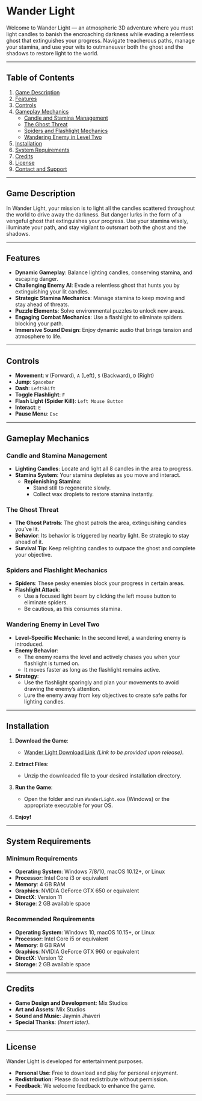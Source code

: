 # Wander Light

Welcome to Wander Light — an atmospheric 3D adventure where you must light candles to banish the encroaching darkness while evading a relentless ghost that extinguishes your progress. Navigate treacherous paths, manage your stamina, and use your wits to outmaneuver both the ghost and the shadows to restore light to the world.

---

## Table of Contents

1. [Game Description](#game-description)  
2. [Features](#features)  
3. [Controls](#controls)  
4. [Gameplay Mechanics](#gameplay-mechanics)  
   - [Candle and Stamina Management](#candle-and-stamina-management)  
   - [The Ghost Threat](#the-ghost-threat)  
   - [Spiders and Flashlight Mechanics](#spiders-and-flashlight-mechanics)  
   - [Wandering Enemy in Level Two](#wandering-enemy-in-level-two)  
5. [Installation](#installation)  
6. [System Requirements](#system-requirements)  
7. [Credits](#credits)  
8. [License](#license)  
9. [Contact and Support](#contact-and-support)  

---

## Game Description

In Wander Light, your mission is to light all the candles scattered throughout the world to drive away the darkness. But danger lurks in the form of a vengeful ghost that extinguishes your progress. Use your stamina wisely, illuminate your path, and stay vigilant to outsmart both the ghost and the shadows.

---

## Features

- **Dynamic Gameplay**: Balance lighting candles, conserving stamina, and escaping danger.  
- **Challenging Enemy AI**: Evade a relentless ghost that hunts you by extinguishing your lit candles.  
- **Strategic Stamina Mechanics**: Manage stamina to keep moving and stay ahead of threats.  
- **Puzzle Elements**: Solve environmental puzzles to unlock new areas.  
- **Engaging Combat Mechanics**: Use a flashlight to eliminate spiders blocking your path.  
- **Immersive Sound Design**: Enjoy dynamic audio that brings tension and atmosphere to life.  

---

## Controls

- **Movement**: `W` (Forward), `A` (Left), `S` (Backward), `D` (Right)  
- **Jump**: `Spacebar`
- **Dash**: `LeftShift`
- **Toggle Flashlight**: `F`  
- **Flash Light (Spider Kill)**: `Left Mouse Button`  
- **Interact**: `E`  
- **Pause Menu**: `Esc`  

---

## Gameplay Mechanics

### Candle and Stamina Management

- **Lighting Candles**: Locate and light all 8 candles in the area to progress.  
- **Stamina System**: Your stamina depletes as you move and interact.  
  - **Replenishing Stamina**:  
    - Stand still to regenerate slowly.  
    - Collect wax droplets to restore stamina instantly.  

### The Ghost Threat

- **The Ghost Patrols**: The ghost patrols the area, extinguishing candles you’ve lit.  
- **Behavior**: Its behavior is triggered by nearby light. Be strategic to stay ahead of it.  
- **Survival Tip**: Keep relighting candles to outpace the ghost and complete your objective.  

### Spiders and Flashlight Mechanics

- **Spiders**: These pesky enemies block your progress in certain areas.  
- **Flashlight Attack**:  
  - Use a focused light beam by clicking the left mouse button to eliminate spiders.  
  - Be cautious, as this consumes stamina.  

### Wandering Enemy in Level Two

- **Level-Specific Mechanic**: In the second level, a wandering enemy is introduced.  
- **Enemy Behavior**:  
  - The enemy roams the level and actively chases you when your flashlight is turned on.  
  - It moves faster as long as the flashlight remains active.  
- **Strategy**:  
  - Use the flashlight sparingly and plan your movements to avoid drawing the enemy’s attention.  
  - Lure the enemy away from key objectives to create safe paths for lighting candles.  

---

## Installation

1. **Download the Game**:  
   - [Wander Light Download Link](#) *(Link to be provided upon release)*.  

2. **Extract Files**:  
   - Unzip the downloaded file to your desired installation directory.  

3. **Run the Game**:  
   - Open the folder and run `WanderLight.exe` (Windows) or the appropriate executable for your OS.  

4. **Enjoy!**  

---

## System Requirements

### Minimum Requirements

- **Operating System**: Windows 7/8/10, macOS 10.12+, or Linux  
- **Processor**: Intel Core i3 or equivalent  
- **Memory**: 4 GB RAM  
- **Graphics**: NVIDIA GeForce GTX 650 or equivalent  
- **DirectX**: Version 11  
- **Storage**: 2 GB available space  

### Recommended Requirements

- **Operating System**: Windows 10, macOS 10.15+, or Linux  
- **Processor**: Intel Core i5 or equivalent  
- **Memory**: 8 GB RAM  
- **Graphics**: NVIDIA GeForce GTX 960 or equivalent  
- **DirectX**: Version 12  
- **Storage**: 2 GB available space  

---

## Credits

- **Game Design and Development**: Mix Studios  
- **Art and Assets**: Mix Studios  
- **Sound and Music**: Jaymin Jhaveri  
- **Special Thanks**: *(Insert later)*.  

---

## License

Wander Light is developed for entertainment purposes.  

- **Personal Use**: Free to download and play for personal enjoyment.  
- **Redistribution**: Please do not redistribute without permission.  
- **Feedback**: We welcome feedback to enhance the game.  


---
